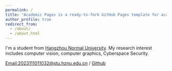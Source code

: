 ```yaml
---
permalink: /
title: "Academic Pages is a ready-to-fork GitHub Pages template for academic personal websites"
author_profile: true
redirect_from: 
  - /about/
  - /about.html
---
```


I'm a student from [Hangzhou Normal University](https://www.hznu.edu.cn/). My research interest includes computer vision, computer graphics, Cyberspace Security.



[Email:2023111011032@stu.hznu.edu.cn](2023111011032@stu.hznu.edu.cn) / [Github](https://github.com/lingtaochen1999)
